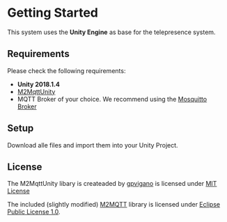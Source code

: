 # Getting Started



This system uses the **Unity Engine** as base for the telepresence system. 

## Requirements
Please check the following requirements:
- **Unity 2018.1.4**
- [M2MqttUnity](https://github.com/gpvigano/M2MqttUnity)
- MQTT Broker of your choice. We recommend using the [Mosquitto Broker](https://mosquitto.org/download)

## Setup
Download alle files and import them into your Unity Project.

## License

The M2MqttUnity libary is createaded by [gpvigano](https://github.com/gpvigano/M2MqttUnity) is licensed under [MIT License](https://github.com/gpvigano/M2MqttUnity/blob/master/LICENSE.txt)

The included (slightly modified) [M2MQTT](https://github.com/eclipse/paho.mqtt.m2mqtt) library is licensed under [Eclipse Public License 1.0](https://github.com/eclipse/paho.mqtt.m2mqtt/blob/master/LICENSE).
